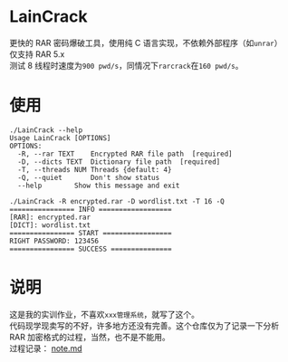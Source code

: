 # LainCrack
更快的 RAR 密码爆破工具，使用纯 C 语言实现，不依赖外部程序（如`unrar`）  
仅支持 RAR 5.x  
测试 8 线程时速度为`900 pwd/s`，同情况下`rarcrack`在`160 pwd/s`。
# 使用
```
./LainCrack --help
Usage LainCrack [OPTIONS]
OPTIONS:
  -R, --rar TEXT	Encrypted RAR file path  [required]
  -D, --dicts TEXT	Dictionary file path  [required]
  -T, --threads NUM	Threads {default: 4}
  -Q, --quiet 		Don't show status
  --help 		Show this message and exit
```
```
./LainCrack -R encrypted.rar -D wordlist.txt -T 16 -Q
================ INFO ==================
[RAR]: encrypted.rar
[DICT]: wordlist.txt
================ START =================
RIGHT PASSWORD: 123456
================ SUCCESS =============== 
```
# 说明
这是我的实训作业，不喜欢`xxx管理系统`，就写了这个。  
代码现学现卖写的不好，许多地方还没有完善。这个仓库仅为了记录一下分析 RAR 加密格式的过程，当然，也不是不能用。  
过程记录： [note.md](note.md)